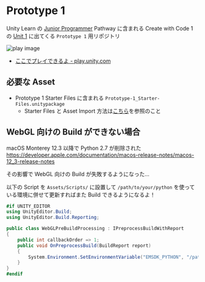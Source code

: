 # Prototype 1

Unity Learn の [Junior Programmer](https://learn.unity.com/pathway/junior-programmer) Pathway に含まれる Create with Code 1 の [Unit 1](https://learn.unity.com/project/unit-1-driving-simulation) に出てくる `Prototype 1` 用リポジトリ

![play image](https://play-static.unity.com/20220531/p/images/a2727b6b-6aeb-4db6-b218-995a95474cda_Pasted_Image_2022_06_01_7_07.png)

- [ここでプレイできるよ - play.unity.com](https://play.unity.com/mg/other/super-simple-driving-simulator)

## 必要な Asset

- Prototype 1 Starter Files に含まれる `Prototype-1_Starter-Files.unitypackage`
  - Starter Files と Asset Import 方法は[こちら](https://learn.unity.com/tutorial/set-up-your-first-project-in-unity#5cca0230edbc2a635ca5d6d2)を参照のこと

## WebGL 向けの Build ができない場合

macOS Monterey 12.3 以降で Python 2.7 が削除された
https://developer.apple.com/documentation/macos-release-notes/macos-12_3-release-notes

その影響で WebGL 向けの Build が失敗するようになった...

以下の Script を `Assets/Scripts/` に設置して `/path/to/your/python` を使っている環境に併せて更新すればまた Build できるようになるよ！

```csharp
#if UNITY_EDITOR
using UnityEditor.Build;
using UnityEditor.Build.Reporting;

public class WebGLPreBuildProcessing : IPreprocessBuildWithReport
{
    public int callbackOrder => 1;
    public void OnPreprocessBuild(BuildReport report)
    {
        System.Environment.SetEnvironmentVariable("EMSDK_PYTHON", "/path/to/your/python");
    }
}
#endif
```
